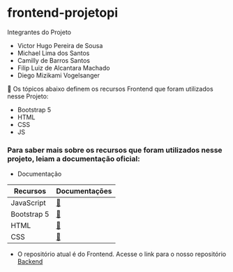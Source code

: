 # frontend-projetopi

Integrantes do Projeto

* Victor Hugo Pereira de Sousa 
* Michael Lima dos Santos 
* Camilly de Barros Santos 
* Filip Luiz de Alcantara Machado
* Diego Mizikami Vogelsanger 



:memo: Os tópicos abaixo definem os recursos Frontend que foram utilizados nesse Projeto:

* Bootstrap 5
* HTML
* CSS
* JS

### Para saber mais sobre os recursos que foram utilizados nesse projeto, leiam a documentação oficial:

- Documentação

| Recursos          | Documentações           |
| ----------------- |:----------------------- |
| JavaScript        | [:link:][JavaScript]   |
| Bootstrap 5       | [:link:][BootStrap 5]  |
| HTML              | [:link:][HTML]         |
| CSS               | [:link:][CSS]          | 

[JavaScript]: https://developer.mozilla.org/pt-BR/docs/Web/JavaScript
[Bootstrap 5]: https://getbootstrap.com/docs/5.0/getting-started/introduction/
[HTML]: https://developer.mozilla.org/pt-BR/docs/Web/HTML
[CSS]: https://developer.mozilla.org/pt-BR/docs/Web/CSS



- O repositório atual é do Frontend. Acesse o link para o nosso repositório [Backend](https://github.com/michaelPI90/backend-projetopi)
